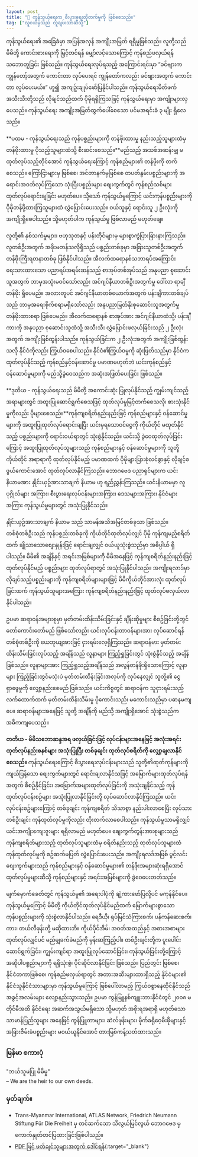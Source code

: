 ```yaml
---
layout: post
title: "🚀 ကုန်သွယ်ရေးက စီးပွားရေးတိုတက်မှုကို ဖြစ်စေသည်။"
tag: ["လူငယ်မှသည် လူချမ်းသာဆီသို့"]
---
```


ကုန်သွယ်ရေး၏ အခြေခံမှာ အပြန်အလှန် အကျိုးအမြတ် ရရှိမှုဖြစ်သည်။ လူတို့သည် မိမိတို့ ကောင်းစားရေးကို မြှင့်တင်ရန် မျှော်လင့်သောကြောင့် ကုန်စည်ဖလှယ်ရန် သဘောတူခြင်း ဖြစ်သည်။ ကုန်သွယ်ရေးလုပ်ရသည့် အကြောင်းရင်းမှာ “ခင်ဗျားက ကျွန်တော့်အတွက် ကောင်းတာ လုပ်ပေးရင် ကျွန်တော်ကလည်း ခင်ဗျားအတွက် ကောင်းတာ လုပ်ပေးမယ်။” ဟူ၍ အကျဥ်းချုပ်ဖော်ပြနိုင်ပါသည်။ ကုန်သွယ်ရေးမိတ်ဖက်အသီးသီးတို့သည် လိုချင်သည်ထက် ပိုမိုရရှိကြသဖြင့် ကုန်သွယ်ရေးမှာ အကျိုးများလှပေသည်။ ကုန်သွယ်ရေး အကျိုးအမြတ်ထွက်ပေါ်စေသော ပင်မအရင်းခံ ၃ မျိုး ရှိလေသည်။

<!-- more -->

**ပထမ - ကုန်သွယ်ရေးသည် ကုန်ပစ္စည်းများကို တန်ဖိုးထားမှု နည်းသည့်သူများထံမှ တန်ဖိုးထားမှု ပိုသည့်သူများထံသို့ စီးဆင်းစေသည်။**မည်သည့် အသစ်အဆန်းမျှ မထုတ်လုပ်သည့်တိုင်အောင် ကုန်သွယ်ရေးကြောင့် ကုန်စည်များ၏ တန်ဖိုးကို တက်စေသည်။ ကြော်ငြာများမှ ဖြစ်စေ၊ အင်တာနက်မှဖြစ်စေ တပတ်နွမ်းပစ္စည်းများကို အရောင်းအဝဘ်လုပ်ကြသော သုံးပြီးပစ္စည်းများ စျေးကွက်တွင် ကုန်စည်သစ်များ ထုတ်လုပ်ရောင်းချခြင်း မဟုတ်ပေ။ သို့သော် ကုန်သွယ်မှုကြောင့် ယင်းကုန်ပစ္စည််းများကို ပိုမိုတန်ဖို့ထားကြသူများထံ လွှဲပြောင်းပေးသည်။ ဝယ်သူနှင့် ရောင်းသူ ၂ ဦးလုံးကို အကျိုးရှိစေပါသည်။  သို့မဟုတ်ပါက ကုန်သွယ်မှု ဖြစ်လာမည် မဟုတ်ချေ။


လူတို့၏ နှစ်သက်မှုများ၊ ဗဟုသုတနှင့် ပန်းတိုင်များမှ များစွာကွဲပြားခြားနားကြသည်။ လူတစ်ဦးအတွက် အဖိုးမတန်သလိုရှိသည့် ပစ္စည်းတစ်ခုမှာ အခြားသူတစ်ဦးအတွက် တန်ဖိုးကြီးရတနာတစ်ခု ဖြစ်နိုင်ပါသည်။ အီလက်ထရောနစ်သဘာရပ်အကြောင်း ရေးသားထားသော ပညာရပ်အရမ်းဆန်သည့် စာအုပ်တစ်အုပ်သည် အနုပညာ စုဆောင်းသူအတွက် ဘာမှအသုံးမဝင်သော်လည်း အင်ဂျင်နီယာတစ်ဦးအတွက်မှု ဒေါ်လာ ရာချီတန်ဖိုး ရှိပေမည်။ အလားတူပင် အင်ဂျင်နီယာတစ်ယောက်အတွက် ပန်းချီကားတစ်ချပ်သည် ဘာမှအရေးစိုက်စရာမရှိသော်လည်း အနုပညာမြတ်နိုးစုဆောင်းသူအတွက်မှု တန်ဖိုးထားစရာ ဖြစ်ပေမည်။ အီလက်ထရောနစ် စာအုပ်အား အင်ဂျင်နီယာထံသို့၊ ပန်းချီကားကို အနုပညာ စုဆောင်းသူထံသို့ အသီးသီး လွှဲပြောင်းဖလှယ်ခြင်းသည် ၂ ဦးလုံးအတွက် အကျိုးဖြစ်ထွန်းပါသည်။ ကုန်သွယ်ခြင်းက ၂ ဦးလုံးအတွက် အကျိုးဖြစ်ထွန်းသလို နိုင်ငံကိုလည်း ကြွယ်ဝစေပါသည်။ နိုင်ငံ၏ကြွယ်ဝမှုကို ဆုံးဖြတ်သည်မှာ နိုင်ငံက ထုတ်လုပ်နိုင်သည့် ကုန်စည်နှင့်ဝန်ဆောင်မှု ပမာဏမဟုတ်ဘဲ ယင်းကုန်စည်နှင့် ဝန်ဆောင်မှုများကို မည်သို့ခွဲဝေသည်က အဆုံးအဖြတ်ပေးခြင်း ဖြစ်သည်။

**ဒုတိယ - ကုန်သွယ်ရေးသည် မိမိတို့ အကောင်းဆုံး ပြုလုပ်နိုင်သည့် ကျွမ်းကျင်သည့် အရာများတွင် အထူးပြုဆောင်ရွက်စေသဖြင့် ထုတ်လုပ်မှုမြင့်တက်စေသလို၊ စားသုံးနိုင်မှုကိုလည်း ပိုများစေသည်။**ကုန်ကျစရိတ်နည်းနည်းဖြင့် ကုန်စည်များနှင့် ဝန်ဆောင်မှုများကို အထူးပြုထုတ်လုပ်ရောင်းချပြီး ယင်းမှရသောဝင်ငွေကို ကိုယ်တိုင် မထုတ်နိုင်သည့် ပစ္စည်းများကို ရောင်းဝယ်ရာတွင် သုံးစွဲနိုင်သည်။ ယင်းသို့ ခွဲဝေထုတ်လုပ်ခြင်းကြောင့် အထူးပြုထုတ်လုပ်သူများသည် ကုန်စည်များနှင့် ဝန်ဆောင်မှုများကို သူတို့ကိုယ်တိုင် အရာရာကို ထုတ်လုပ်နိုင်မည့် ပမာဏထက် ပိုမိုများပြားစုံလင်စွာနှင့် လိုချင့်စဖွယ်ကောင်းအောင် ထုတ်လုပ်လာနိုင်ကြသည်။ ဘောဂဗေဒ ပညာရှင်များက ယင်းနိယာမအား နှိုင်းယှဥ်အားသာချက် နိယာမ ဟု ရည်ညွှန်းကြသည်။ ယင်းနိယာမမှာ လူပုဂ္ဂိုလ်များ အကြား၊ စီးပွားရေးလုပ်ငန်းများအကြား၊ ဒေသများအကြား၊ နိုင်ငံများအကြား ကုန်သွယ်မှုများတွင် အသုံးပြုနိုင်သည်။

နှိုင်းယှဥ်အားသာချက် နိယာမ သည် သာမန်အသိအမြင်တစ်ခုသာ ဖြစ်သည်။  တစ်စုံတစ်ဦးသည် ကုန်ပစ္စည်းတစ်ခုကို ကိုယ်တိုင်ထုတ်လုပ်လျှင် ပိုမို ကုန်ကျမည့်စရိတ်ထက် ချိုသာသောစျေးနှုန်းဖြင့် ရောင်းချလျှင် ဝယ်ယူသုံးစွဲသည်မှာ အဓိပ္ပါယ် ရှိပါသည်။ မိမိ၏ အချိန်နှင့် အရင်းအမြစ်များကို မိမိအနေဖြင့် ကုန်ကျစရိတ်နည်းနည်းဖြင့် ထုတ်လုပ်နိုင်မည့် ပစ္စည်းများ ထုတ်လုပ်ရာတွင် အသုံးပြုနိုင်ပါသည်။ အကျိုးရလာဒ်မှာ လိုချင်သည့်ပစ္စည်းများကို ကုန်ကျစရိတ်များများဖြင့် မိမိကိုယ်တိုင်အားလုံး ထုတ်လုပ်ခြင်းထက် ကုန်သွယ်သူများအကြေား ကုန်ကျစရိတ်နည်းနည်းဖြင့် ထုတ်လုပ်ဖလှယ်လာနိုင်ပါသည်။

ဥပမာ ဆရာဝန်အများစုမှာ မှတ်တမ်းထိန်းသိမ်းခြင်းနှင့် ချိန်းဆိုမှုများ စီစဥ်ခြင်းတို့တွင် တော်ကောင်းတော်မည် ဖြစ်သော်လည်း ယင်းလုပ်ငန်းတာဝန်များအား လုပ်ဆောင်ရန် တစ်စုံတစ်ဦးကို ယေဘုယျအားဖြင့် ငှားရမ်းလေ့ရှိကြသည်။ ဆရာဝန်မား မှတ်တမ်းထိန်းသိမ်းခြင်းလုပ်သည့် အချိန်သည် လူနာများ ကြည့်ရှုခြင်းတွင် သုံးစွဲနိုင်သည့် အချိန်ဖြစ်သည်။ လူနာများအား ကြည့်ရှုသည့်အချိန်သည် အလွန်တန်ဖိုးရှိသောကြောင့် လူနာများ ကြည့်ခြင်းတွင်မသုံးပဲ မှတ်တမ်းထိန်းခြင်းအလုပ်ကို လုပ်နေလျှင် သူတို့၏ ငွေရှာဖွေမှုကို လျှော့နည်းစေမည် ဖြစ်သည်။ ယင်းကိစ္စတွင် ဆရာဝန်က သူငှားရမ်းသည့် လက်ထောက်ထက် မှတ်တမ်းထိန်းသိမ်းမှု ပိုကောင်းသည်၊ မကောင်းသည်မှာ ပဓာနမကျပေ။ ဆရာဝန်များအနေဖြင့် သူတို့ အချိန်ကို မည်သို့ အကျိုးရှိအောင် သုံးစွဲသည်က အဓိကကျပေသည်။

**တတိယ - မိမိသဘောဆန္ဒအရ ဖလှယ်ခြင်းဖြင့် လုပ်ငန်းများအနေဖြင့် အလုံးအရင်း ထုတ်လုပ်နည်းစနစ်များ အသုံးပြုပြီး တစ်ခုချင်း ထုတ်လုပ်စရိတ်ကို လျှော့ချလာနိုင်စေသည်။** ကုန်သွယ်ရေးကြောင့် စီးပွားရေးလုပ်ငန်းများသည် သူတို့၏ထုတ်ကုန်များကို ကျယ်ပြန့်သော စျေးကွက်များတွင် ရောင်းချလာနိုင်သဖြင့် အမြောက်များထုတ်လုပ်ရန်အတွက် စီစဥ်နိုင်ခြင်း၊ အမြောက်အများထုတ်လုပ်ခြင်းကို အသုံးချနိုင်သည့် ကုန်ထုတ်လုပ်ငန်းစဥ်များ အသုံးပြုလာနိုင်ခြင်းတို့ လုပ်ဆောင်လာနိုင်ကြသည်။ 
ယင်းလုပ်ငန်းစဥ်များကြောင့် တစ်ခုချင်း ကုန်ကျစရိတ် သိသာစွာ နည်းပါးလာစေပြီး လုပ်သားတစ်ဦးချင်း ကုန်ထုတ်လုပ်မှုကိုလည်း တိုးတက်လာစေပါသည်။ ကုန်သွယ်မှုသာမရှိလျှင် ယင်းအကျိုးကျေးဇူးများ ရရှိလာမည် မဟုတ်ပေ။ စျေးကွက်တွန်းအားစုများသည် ကုန်ကျစရိတ်များသည့် ထုတ်လုပ်သူများထံမှ စရိတ်နည်းသည့် ထုတ်လုပ်သူများထံ ကုန်ထုတ်လုပ်မှုကို စဥ်ဆက်မပြတ် လွှဲပြောင်းပေးသည်။ အကျိုးရလဒ်အဖြစ် ပွင့်လင်းစျေးကွက်များသည် ကုန်စည်များနှင့် ဝန်ဆောင်မှုများ၏ တန်ဖိုးအများဆုံးရရှိအောင် ထုတ်လုပ်မှုများဆီသို့ ကုန်စည်များနှင့် အရင်းအမြစ်များကို ခွဲဝေပေးတတ်သည်။

မျက်မှောက်ခေတ်တွင် ကုန်သွယ်မှု၏ အရေးပါပုံကို ချဲ့ကားဖော်ပြလို့ပင် မကုန်နိုင်ပေ။ ကုန်သွယ်မှုကြောင့် မိမိတို့ ကိုယ်တိုင်ထုတ်လုပ်နိုင်မည်ထက် မြောက်များစွာသော ကုန်ပစ္စည်းများကို သုံးစွဲလာနိုင်ပါသည်။ ရေဒီယို၊ ရုပ်မြင်သံကြားစက်၊ ပန်ကန်ဆေးစက်၊ ကား၊ တယ်လီဖုန်းတို့ မဆိုထားဘိ။ ကိုယ်ပိုင်အိမ်၊ အဝတ်အထည်နှင့် အစားအစာများ ထုတ်လုပ်လျှင်ပင် မည်မျှခက်ခဲမည်ကို မှန်းဆကြည့်ပါ။ တစ်ဦးချင်းတို့က ပူးပေါင်းဆောင်ရွက်ခြင်း၊ ကျွမ်းကျင်ရာ အထူးပြုလုပ်ဆောင်ခြင်း၊ ကုန်သွယ်ခြင်းတို့ကြောင့် အဆိုပါပစ္စည်းများကို ရရှိသုံးစွဲ၊ ပိုင်ဆိုင်လာနိုင်ခြင်း ဖြစ်သည်။ ပြည်တွင်း ဖြစ်စေ၊ နိုင်ငံတကာဖြစ်စေ၊ ကုန်စည်ဖလှယ်ရာတွင် အတားအဆီးများထားရှိသည့် နိုင်ငံများ၏ နိုင်ငံသူနိုင်ငံသားများမှာ ကုန်သွယ်မှုကြောင့် ဖြစ်ပေါ်လာမည့် ကြွယ်ဝစွာနေထိုင်နိုင်သည် အခွင့်အလမ်းများ လျော့နည်းသွားသည်။ ဥပမာ ကွန်မြူနစ်ကျူးဘားနိုင်ငံတွင် ၂၀၀၈ မတိုင်မီအထိ နိုင်ငံရေး အဆက်အသွယ်မရှိသော သို့မဟုတ် အစိုးရအရာရှိ မဟုတ်သော သာမာန်ပြည်သူများ အနေဖြင့် ကွန်ပြူတာများ၊ ဆဲလ်ဖုန်းများ၊ မိုက်ခရိုဝေ့မီးဖိုများနှင့် အခြားဇိမ်းခံပစ္စည်းများ မဝယ်ယူနိုင်အောင် တားမြစ်ကန့်သတ်ထားသည်။


### မြန်မာ စကားပုံ
 
"ဘယ်သူမပြု မိမိမှု" <br />
– We are the heir to our own deeds.

### မှတ်ချက်။

- Trans-Myanmar International, ATLAS Network, Friedrich Neumann Stiftung Für Die Freiheit မှ တင်ဆက်သော သိလွယ်မြင်လွယ် ဘောဂဗေဒ မှ ကောက်နှုတ်တင်ပြထားခြင်းဖြစ်ပါသည်။
- [PDF ဖြင့် ဖတ်ချင်သူများအတွက် ဒေါင်ရန်](https://drive.google.com/file/d/1NzFXK6oiaVs0XjGC5NhE-4TajYRp0P13/view?usp=sharing){:target="_blank"}


